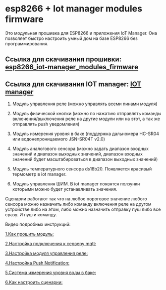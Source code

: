 # esp8266 + Iot manager modules firmware
Это модульная прошивка для ESP8266 и приложения IoT Manager. Она позволяет быстро настроить умный дом на базе ESP8266 без программирования.

## Ссылка для скачивания прошивки: [esp8266_iot-manager_modules_firmware](https://github.com/DmitryBorisenko33/esp8266_iot-manager_modules_firmware/releases/download/v1.0.7%2B/esp8266_iot-manager_modules_firmware.zip)

## Ссылка для скачивания IOT manager: [IOT manager](https://github.com/DmitryBorisenko33/esp8266_iot-manager_modules_firmware/raw/master/iot_manager/IoT%20Manager%201.5.5.apk)


1. Модуль управления реле (можно управлять всеми пинами модуля)

2. Модуль физической кнопки (можно по нажатию отправлять команды включения/выключения реле на другие модули или на этот, а так же отправлять push уведомления)

3. Модуль измерения уровня в баке (поддержка дальномера HC-SR04 или водонепроницаемого JSN-SR04T v2.0) 

4. Модуль аналогового сенсора (можно задать диапазон входных значений и диапазон выходных значений, диапазон входных значений будет масштабироваться в диапазон выходных значений)

5. Модуль температурного сенсора ds18b20. Появляется красивый термометр в iot manager. 

6. Модуль управления ШИМ. В iot manager появятся ползунки которыми можно будет устанавливать значения.

Сценарии работают так что на любое пороговое значение любого сенсора можно назначить либо команду включения реле на другом устройстве либо на этом, либо можно назначить отправку пуш либо все сразу. И пуш и команду. 


Видео подробных инструкций:


[1.Как прошить модуль:](https://www.youtube.com/watch?v=octnqt9XBAs)

[2.Настройка подключения к серверу mqtt:](https://www.youtube.com/watch?v=SXgtQ0zh1RQ&t)

[3.Настройка модуля управления реле:](https://www.youtube.com/watch?v=1aIoAOH7Hms&t)

[4.Настройка Push Notification:](https://www.youtube.com/watch?v=8vzU5YEo9LE&t)

[5.Система измерения уровня воды в баке:](https://www.youtube.com/watch?v=RXWekYtgQ6Y&t)

[6.Как настроить сценарии:](https://www.youtube.com/watch?v=2v368psGFLc&t)